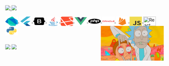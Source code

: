 ### 

<div>
  <a href="https://github.com/raphaelmoraes">
  <img height="180em" src="https://github-readme-stats.vercel.app/api?username=raphaelmoraes&show_icons=true&include_all_commits=true&count_private=true"/>
  <img height="180em" src="https://github-readme-stats.vercel.app/api/top-langs/?username=raphaelmoraes&layout=compact&langs_count=10"/>
</div>

  
<div style="display: inline_block"><br>
  <img align="center" height="30" width="40" title="Dart" src="https://github.com/devicons/devicon/blob/master/icons/dart/dart-original.svg">
  <img align="center" height="30" width="40" title="Flutter" src="https://github.com/devicons/devicon/blob/master/icons/flutter/flutter-original.svg">
  <img align="center" height="30" width="40" title="Bootstrap" src="https://github.com/devicons/devicon/blob/master/icons/bootstrap/bootstrap-plain.svg">
  <img align="center" height="30" width="40" title="Java" src="https://github.com/devicons/devicon/blob/master/icons/java/java-original.svg">
  <img align="center" height="30" width="40" title="Laravel" src="https://github.com/devicons/devicon/blob/master/icons/laravel/laravel-plain.svg">
  <img align="center" height="30" width="40" title="VueJS" src="https://github.com/devicons/devicon/blob/master/icons/vuejs/vuejs-original.svg">
  <img align="center" height="30" width="40" title="PHP" src="https://github.com/devicons/devicon/blob/master/icons/php/php-plain.svg">  
  <img align="center" height="30" width="40" title="Oracle" src="https://github.com/devicons/devicon/blob/master/icons/oracle/oracle-original.svg">
  <img align="center" height="30" width="40" title="Firebase" src="https://github.com/devicons/devicon/blob/master/icons/firebase/firebase-plain.svg">
  <img align="center" height="30" width="40" title="Javascript" src="https://raw.githubusercontent.com/devicons/devicon/master/icons/javascript/javascript-original.svg">
  
  <img align="center" height="30" width="40" title="React" src="https://camo.githubusercontent.com/5c92eeb467fd5d2b1ef1c560e3c3c2f758a8d4e03a8136bda7b41a2d3d4a1b59/68747470733a2f2f72656163746e61746976652e6465762f696d672f6865616465725f6c6f676f2e737667">
  
  <img align="center" height="30" width="40" title="Python" src="https://raw.githubusercontent.com/devicons/devicon/master/icons/python/python-original.svg">
  
  
  
  
  
  <img align="right"  width="200" src="https://github.com/raphaelmoraes/raphaelmoraes/blob/main/rickmorty.gif">
</div>
  
  ##
  
  
  <div>
  <a href = "mailto:viladapenha@gmail.com"><img src="https://img.shields.io/badge/-Gmail-%23333?style=for-the-badge&logo=gmail&logoColor=white" target="_blank"></a>
  <a href="https://www.linkedin.com/in/raphael-moraes-7827936a/" target="_blank"><img src="https://img.shields.io/badge/-LinkedIn-%230077B5?style=for-the-badge&logo=linkedin&logoColor=white" target="_blank"></a>  
  </div>
  
 ##
  
  
